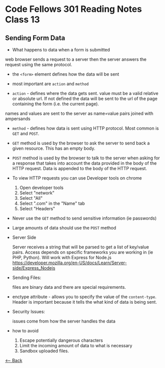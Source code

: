 # Code Fellows 301 Reading Notes Class 13

## Sending Form Data

- What happens to data when a form is submitted

web browser sends a request to a server then the server answers the request using the same protocol.

- the `<form>` element defines how the data will be sent
- most important are `action` and `method`

- `action` - defines where the data gets sent. value must be a valid relative or absolute url. If not defined the data will be sent to the url of the page containing the form (i.e. the current page).

names and values are sent to the server as name=value pairs joined with ampersands

- `method` - defines how data is sent using HTTP protocol. Most common is `GET` and `POST`.

- `GET` method is used by the browser to ask the server to send back a given resource. This has an empty body.
- `POST` method is used by the browser to talk to the server when asking for a response that takes into account the data provided in the body of the HTTP request. Data is appended to the body of the HTTP request.

- To view HTTP requests you can use Developer tools on chrome
    1. Open developer tools
    2. Select "network"
    3. Select "All"
    4. Select ".com" in the "Name" tab
    5. Select "Headers"

- Never use the `GET` method to send sensitive information (ie passwords)
- Large amounts of data should use the `POST` method

- Server Side

    Server receives a string that will be parsed to get a list of key/value pairs. Access depends on specific frameworks you are working in (ie PHP, Python). Will work with Express for Node.js 
https://developer.mozilla.org/en-US/docs/Learn/Server-side/Express_Nodejs

- Sending Files:
    
    files are binary data and there are special requirements.

- enctype attribute - allows you to specify the value of the `content-type`. Header is important because it tells the what kind of data is being sent.

- Security Issues:

    issues come from how the server handles the data

- how to avoid
    1. Escape potentially dangerous characters
    2. Limit the incoming amount of data to what is necessary
    3. Sandbox uploaded files.


[<-- Back](README.md)
